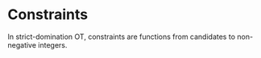 # Constraints

In strict-domination OT, constraints are functions from candidates to non-negative integers. 

<!-- \\[ \forall x \exists y (x \cup y )\\] -->

<!-- The following equation \\( \int x dx = \frac{x^2}{2} + C \\) is written inline.  -->


